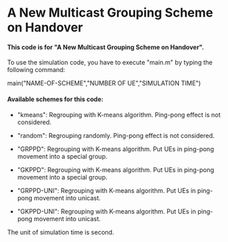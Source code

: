 A New Multicast Grouping Scheme on Handover
=================================
#### This code is for "A New Multicast Grouping Scheme on Handover". ####

To use the simulation code, you have to execute "main.m" by typing the following command:

  main("NAME-OF-SCHEME","NUMBER OF UE","SIMULATION TIME")

#### Available schemes for this code: ####

* "kmeans": Regrouping with K-means algorithm. Ping-pong effect is not considered.

* "random": Regrouping randomly. Ping-pong effect is not considered.

* "GRPPD": Regrouping with K-means algorithm. Put UEs in ping-pong movement into a special group.

* "GKPPD": Regrouping with K-means algorithm. Put UEs in ping-pong movement into a special group.

* "GRPPD-UNI": Regrouping with K-means algorithm. Put UEs in ping-pong movement into unicast.

* "GKPPD-UNI": Regrouping with K-means algorithm. Put UEs in ping-pong movement into unicast.



The unit of simulation time is second.
